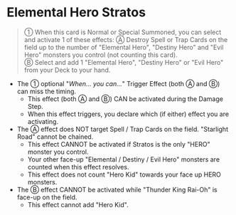 # Elemental Hero Stratos

> ① When this card is Normal or Special Summoned, you can select and activate 1 of these effects:
Ⓐ Destroy Spell or Trap Cards on the field up to the number of "Elemental Hero", "Destiny Hero" and "Evil Hero" monsters you control (not counting this card).  
Ⓑ Select and add 1 "Elemental Hero", "Destiny Hero" or "Evil Hero" from your Deck to your hand.

*   The ① optional "_When... you can..._" Trigger Effect (both Ⓐ and Ⓑ) can miss the timing.
    *   This effect (both Ⓐ and Ⓑ) CAN be activated during the Damage Step.
    *   When this effect triggers, you declare which (if either) effect you are activating.
*   The Ⓐ effect does NOT target Spell / Trap Cards on the field. "Starlight Road" cannot be chained.
    *   This effect CANNOT be activated if Stratos is the only "HERO" monster you control.
    *   Your other face-up "Elemental / Destiny / Evil Hero" monsters are counted when this effect resolves.
    *   This effect does not count "Hero Kid" towards your face up HERO monsters.
*   The Ⓑ effect CANNOT be activated while "Thunder King Rai-Oh" is face-up on the field.
    *   This effect cannot add "Hero Kid".
